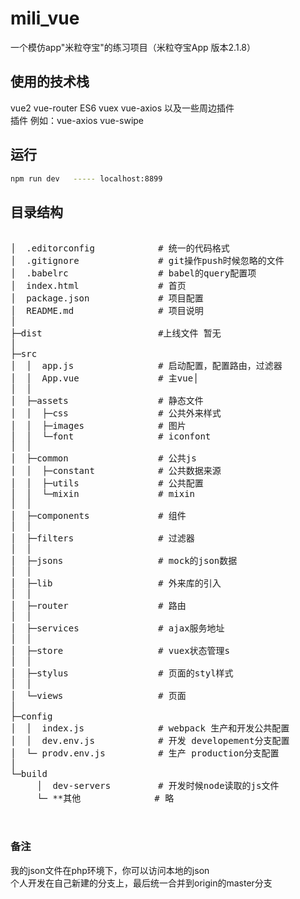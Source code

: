 # mili_vue
一个模仿app"米粒夺宝"的练习项目（米粒夺宝App  版本2.1.8）

## 使用的技术栈
vue2 vue-router ES6 vuex vue-axios 以及一些周边插件<br />
插件 例如：vue-axios vue-swipe

## 运行
``` bash
npm run dev   ----- localhost:8899
```

## 目录结构
<pre>

│  .editorconfig            # 统一的代码格式
│  .gitignore               # git操作push时候忽略的文件  
│  .babelrc                 # babel的query配置项
│  index.html               # 首页
│  package.json             # 项目配置
│  README.md                # 项目说明
│ 
├─dist                      #上线文件 暂无
│  
├─src                       
│  │  app.js                # 启动配置，配置路由，过滤器
│  │  App.vue               # 主vue│ 
│  │  
│  ├─assets                 # 静态文件
│  │  ├─css                 # 公共外来样式
│  │  ├─images              # 图片
│  │  └─font                # iconfont
│  │   
│  ├─common                 # 公共js
│  │  ├─constant            # 公共数据来源
│  │  ├─utils               # 公共配置
│  │  └─mixin               # mixin
│  │   
│  ├─components             # 组件
│  │       
│  ├─filters                # 过滤器            
│  │
│  ├─jsons                  # mock的json数据
│  │
│  ├─lib                    # 外来库的引入
│  │
│  ├─router                 # 路由
│  │
│  ├─services               # ajax服务地址                     
│  │
│  ├─store                  # vuex状态管理s
│  │
│  ├─stylus                 # 页面的styl样式
│  │
│  └─views                  # 页面
│ 
├─config                               
│  │  index.js              # webpack 生产和开发公共配置
│  │  dev.env.js            # 开发 developement分支配置
│  └─ prodv.env.js          # 生产 production分支配置
│          
└─build 
     │  dev-servers         # 开发时候node读取的js文件
     └─ **其他              # 略
               
        
</pre>


### 备注
我的json文件在php环境下，你可以访问本地的json<br /> 
个人开发在自己新建的分支上，最后统一合并到origin的master分支 